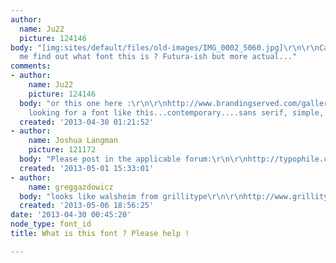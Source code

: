 ```yaml
---
author:
  name: Ju22
  picture: 124146
body: "[img:sites/default/files/old-images/IMG_0002_5060.jpg]\r\n\r\nCan you help
  me find out what font this is ? Futura-ish but more actual..."
comments:
- author:
    name: Ju22
    picture: 124146
  body: "or this one here :\r\n\r\nhttp://www.brandingserved.com/gallery/Trombeta-Bath/4191723\r\n\r\nim
    looking for a font like this...contemporary....sans serif, simple, geometric."
  created: '2013-04-30 01:21:52'
- author:
    name: Joshua Langman
    picture: 121172
  body: "Please post in the applicable forum:\r\n\r\nhttp://typophile.com/typeid"
  created: '2013-05-01 15:33:01'
- author:
    name: greggazdowicz
  body: "looks like walsheim from grillitype\r\n\r\nhttp://www.grillitype.com/typefaces/walsheim\r\n\r\n"
  created: '2013-05-06 18:56:25'
date: '2013-04-30 00:45:20'
node_type: font_id
title: What is this font ? Please help !

---
```

